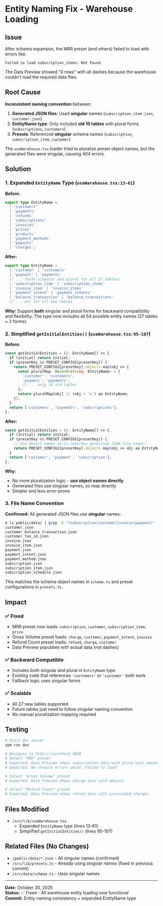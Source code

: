 # Entity Naming Fix - Warehouse Loading

## Issue
After schema expansion, the MRR preset (and others) failed to load with errors like:
```
Failed to load subscription_items: Not Found
```

The Data Preview showed "0 rows" with all dashes because the warehouse couldn't load the required data files.

## Root Cause

**Inconsistent naming convention** between:
1. **Generated JSON files**: Used **singular** names (`subscription_item.json`, `customer.json`)  
2. **EntityName type**: Only included **old 10 tables** with plural forms (`subscriptions`, `customers`)
3. **Presets**: Referenced **singular** schema names (`subscription`, `subscription_item`, `customer`)

The `useWarehouse.tsx` loader tried to pluralize preset object names, but the generated files were singular, causing 404 errors.

## Solution

### 1. Expanded `EntityName` Type (`useWarehouse.tsx:13-61`)

**Before:**
```typescript
export type EntityName =
  | 'customers'
  | 'payments'
  | 'refunds'
  | 'subscriptions'
  | 'invoices'
  | 'prices'
  | 'products'
  | 'payment_methods'
  | 'payouts'
  | 'charges';
```

**After:**
```typescript
export type EntityName =
  | 'customer' | 'customers'
  | 'payment' | 'payments'
  // ... (both singular and plural for all 27 tables)
  | 'subscription_item' | 'subscription_items'
  | 'invoice_item' | 'invoice_items'
  | 'payment_intent' | 'payment_intents'
  | 'balance_transaction' | 'balance_transactions'
  // ... etc for all new tables
```

**Why:** Support **both** singular and plural forms for backward compatibility and flexibility. The type now includes all 54 possible entity names (27 tables × 2 forms).

### 2. Simplified `getInitialEntities()` (`useWarehouse.tsx:95-107`)

**Before:**
```typescript
const getInitialEntities = (): EntityName[] => {
  if (initial) return initial;
  if (presetKey && PRESET_CONFIGS[presetKey]) {
    return PRESET_CONFIGS[presetKey].objects.map(obj => {
      const pluralMap: Record<string, EntityName> = {
        'customer': 'customers',
        'payment': 'payments',
        // ... only 10 old tables
      };
      return pluralMap[obj] || (obj + 's') as EntityName;
    });
  }
  return ['customers', 'payments', 'subscriptions'];
};
```

**After:**
```typescript
const getInitialEntities = (): EntityName[] => {
  if (initial) return initial;
  if (presetKey && PRESET_CONFIGS[presetKey]) {
    // Use object names as-is (matches generated JSON file names)
    return PRESET_CONFIGS[presetKey].objects.map(obj => obj as EntityName);
  }
  return ['customer', 'payment', 'subscription'];
};
```

**Why:** 
- No more pluralization logic - **use object names directly**
- Generated files use singular names, so map directly
- Simpler and less error-prone

### 3. File Name Convention

**Confirmed:** All generated JSON files use **singular** names:
```bash
$ ls public/data/ | grep -E "(subscription|customer|invoice|payment)"
customer.json
customer_balance_transaction.json
customer_tax_id.json
invoice.json
invoice_item.json
payment.json
payment_intent.json
payment_method.json
subscription.json
subscription_item.json
subscription_schedule.json
```

This matches the schema object names in `schema.ts` and preset configurations in `presets.ts`.

## Impact

### ✅ Fixed
- MRR preset now loads: `subscription`, `customer`, `subscription_item`, `price`
- Gross Volume preset loads: `charge`, `customer`, `payment_intent`, `invoice`
- Refund Count preset loads: `refund`, `charge`, `customer`
- Data Preview populates with actual data (not dashes)

### ✅ Backward Compatible
- Includes both singular and plural in `EntityName` type
- Existing code that references `'customers'` or `'customer'` both work
- Fallback logic uses singular forms

### ✅ Scalable
- All 27 new tables supported
- Future tables just need to follow singular naming convention
- No manual pluralization mapping required

## Testing

```bash
# Start dev server
npm run dev

# Navigate to http://localhost:3000
# Select "MRR" preset
# Expected: Data Preview shows subscription data with price.unit_amount populated
# Expected: No console errors about "Failed to load"

# Select "Gross Volume" preset
# Expected: Data Preview shows charge data with amounts

# Select "Refund Count" preset
# Expected: Data Preview shows refund data with associated charges
```

## Files Modified
- `/src/lib/useWarehouse.tsx`
  - Expanded `EntityName` type (lines 13-61)
  - Simplified `getInitialEntities()` (lines 95-107)

## Related Files (No Changes)
- `/public/data/*.json` - All singular names (confirmed)
- `/src/lib/presets.ts` - Already using singular names (fixed in previous commit)
- `/src/data/schema.ts` - Uses singular names

---

**Date:** October 30, 2025  
**Status:** ✅ Fixed - All warehouse entity loading now functional  
**Commit:** Entity naming consistency + expanded EntityName type

